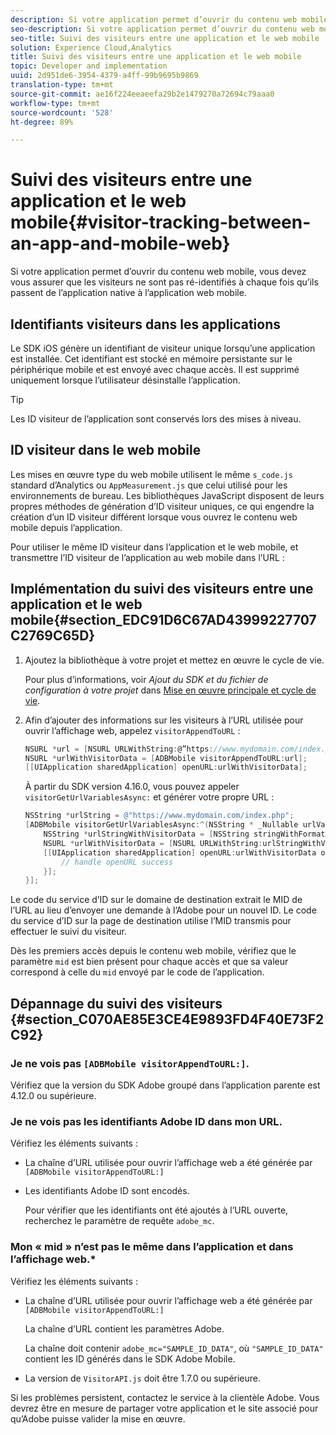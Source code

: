 ```yaml
---
description: Si votre application permet d’ouvrir du contenu web mobile, vous devez vous assurer que les visiteurs ne sont pas ré-identifiés à chaque fois qu’ils passent de l’application native à l’application web mobile.
seo-description: Si votre application permet d’ouvrir du contenu web mobile, vous devez vous assurer que les visiteurs ne sont pas ré-identifiés à chaque fois qu’ils passent de l’application native à l’application web mobile.
seo-title: Suivi des visiteurs entre une application et le web mobile
solution: Experience Cloud,Analytics
title: Suivi des visiteurs entre une application et le web mobile
topic: Developer and implementation
uuid: 2d951de6-3954-4379-a4ff-99b9695b9869
translation-type: tm+mt
source-git-commit: ae16f224eeaeefa29b2e1479270a72694c79aaa0
workflow-type: tm+mt
source-wordcount: '528'
ht-degree: 89%

---
```



# Suivi des visiteurs entre une application et le web mobile{#visitor-tracking-between-an-app-and-mobile-web}

Si votre application permet d’ouvrir du contenu web mobile, vous devez vous assurer que les visiteurs ne sont pas ré-identifiés à chaque fois qu’ils passent de l’application native à l’application web mobile.

## Identifiants visiteurs dans les applications

Le SDK iOS génère un identifiant de visiteur unique lorsqu’une application est installée. Cet identifiant est stocké en mémoire persistante sur le périphérique mobile et est envoyé avec chaque accès. Il est supprimé uniquement lorsque l’utilisateur désinstalle l’application.

>[!TIP]
>
>Les ID visiteur de l’application sont conservés lors des mises à niveau.

## ID visiteur dans le web mobile

Les mises en œuvre type du web mobile utilisent le même `s_code.js` standard d’Analytics ou `AppMeasurement.js` que celui utilisé pour les environnements de bureau. Les bibliothèques JavaScript disposent de leurs propres méthodes de génération d’ID visiteur uniques, ce qui engendre la création d’un ID visiteur différent lorsque vous ouvrez le contenu web mobile depuis l’application.

Pour utiliser le même ID visiteur dans l’application et le web mobile, et transmettre l’ID visiteur de l’application au web mobile dans l’URL :

## Implémentation du suivi des visiteurs entre une application et le web mobile{#section_EDC91D6C67AD43999227707C2769C65D}

1. Ajoutez la bibliothèque à votre projet et mettez en œuvre le cycle de vie.

   Pour plus d’informations, voir *Ajout du SDK et du fichier de configuration à votre projet* dans [Mise en œuvre principale et cycle de vie](/help/ios/getting-started/dev-qs.md).
1. Afin d’ajouter des informations sur les visiteurs à l’URL utilisée pour ouvrir l’affichage web, appelez `visitorAppendToURL` :

   ```objective-c
   NSURL *url = [NSURL URLWithString:@”https://www.mydomain.com/index.php"]; 
   NSURL *urlWithVisitorData = [ADBMobile visitorAppendToURL:url]; 
   [[UIApplication sharedApplication] openURL:urlWithVisitorData];
   ```

   À partir du SDK version 4.16.0, vous pouvez appeler `visitorGetUrlVariablesAsync:` et générer votre propre URL :

   ```objective-c
   NSString *urlString = @"https://www.mydomain.com/index.php"; 
   [ADBMobile visitorGetUrlVariablesAsync:^(NSString * _Nullable urlVariables) { 
       NSString *urlStringWithVisitorData = [NSString stringWithFormat:@"%@?%@", urlString, urlVariables]; 
       NSURL *urlWithVisitorData = [NSURL URLWithString:urlStringWithVisitorData]; 
       [[UIApplication sharedApplication] openURL:urlWithVisitorData options:@{} completionHandler:^(BOOL success) { 
           // handle openURL success 
       }]; 
   }];
   ```

Le code du service d’ID sur le domaine de destination extrait le MID de l’URL au lieu d’envoyer une demande à l’Adobe pour un nouvel ID. Le code du service d’ID sur la page de destination utilise l’MID transmis pour effectuer le suivi du visiteur.

Dès les premiers accès depuis le contenu web mobile, vérifiez que le paramètre `mid` est bien présent pour chaque accès et que sa valeur correspond à celle du `mid` envoyé par le code de l’application.

## Dépannage du suivi des visiteurs {#section_C070AE85E3CE4E9893FD4F40E73F2C92}

### Je ne vois pas `[ADBMobile visitorAppendToURL:]`.

Vérifiez que la version du SDK Adobe groupé dans l’application parente est 4.12.0 ou supérieure.

### Je ne vois pas les identifiants Adobe ID dans mon URL.

Vérifiez les éléments suivants :

* La chaîne d’URL utilisée pour ouvrir l’affichage web a été générée par `[ADBMobile visitorAppendToURL:]`

* Les identifiants Adobe ID sont encodés.

   Pour vérifier que les identifiants ont été ajoutés à l’URL ouverte, recherchez le paramètre de requête `adobe_mc`.

### Mon « mid » n’est pas le même dans l’application et dans l’affichage web.*

Vérifiez les éléments suivants :

* La chaîne d’URL utilisée pour ouvrir l’affichage web a été générée par `[ADBMobile visitorAppendToURL:]`

   La chaîne d’URL contient les paramètres Adobe.

   La chaîne doit contenir `adobe_mc="SAMPLE_ID_DATA"`, où `"SAMPLE_ID_DATA"` contient les ID générés dans le SDK Adobe Mobile.

* La version de `VisitorAPI.js` doit être 1.7.0 ou supérieure.

Si les problèmes persistent, contactez le service à la clientèle Adobe. Vous devrez être en mesure de partager votre application et le site associé pour qu’Adobe puisse valider la mise en œuvre.
